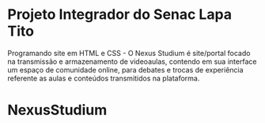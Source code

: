 # Projeto Integrador do Senac Lapa Tito
Programando site em HTML e CSS - O Nexus Studium é site/portal focado na transmissão e armazenamento de videoaulas, contendo em sua interface um espaço de comunidade online, para debates e trocas de experiência referente as aulas e conteúdos transmitidos na plataforma.
# NexusStudium
